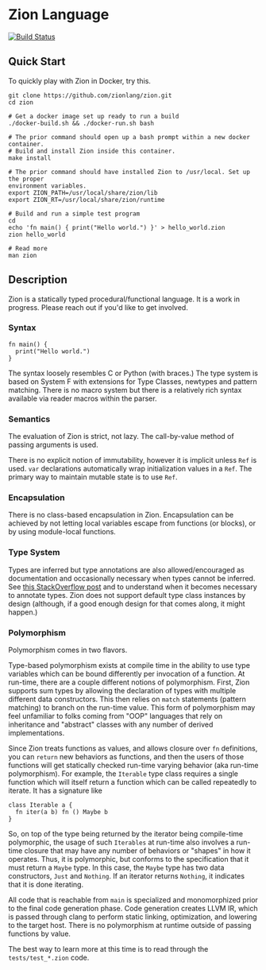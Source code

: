 # Zion Language

[![Build Status](https://travis-ci.org/zionlang/zion.svg?branch=master)](https://travis-ci.org/zionlang/zion)

## Quick Start

To quickly play with Zion in Docker, try this.

```
git clone https://github.com/zionlang/zion.git
cd zion

# Get a docker image set up ready to run a build
./docker-build.sh && ./docker-run.sh bash

# The prior command should open up a bash prompt within a new docker container.
# Build and install Zion inside this container.
make install

# The prior command should have installed Zion to /usr/local. Set up the proper
environment variables.
export ZION_PATH=/usr/local/share/zion/lib
export ZION_RT=/usr/local/share/zion/runtime

# Build and run a simple test program
cd
echo 'fn main() { print("Hello world.") }' > hello_world.zion
zion hello_world

# Read more
man zion
```

## Description

Zion is a statically typed procedural/functional language. It is a work in
progress. Please reach out if you'd like to get involved.

### Syntax

```
fn main() {
  print("Hello world.")
}
```

The syntax loosely resembles C or Python (with braces.) The type system is
based on System F with extensions for Type Classes, newtypes and pattern
matching. There is no macro system but there is a relatively rich syntax
available via reader macros within the parser.

### Semantics

The evaluation of Zion is strict, not lazy. The call-by-value method of passing
arguments is used.

There is no explicit notion of immutability, however it is implicit
unless `Ref` is used. `var` declarations automatically wrap initialization
values in a `Ref`. The primary way to maintain mutable state is to use `Ref`. 

### Encapsulation

There is no class-based encapsulation in Zion. Encapsulation can be achieved by
not letting local variables escape from functions (or blocks), or by using module-local
functions.

### Type System

Types are inferred but type annotations are also allowed/encouraged as documentation and occasionally
necessary when types cannot be inferred. See [this StackOverflow post](https://stackoverflow.com/questions/54000708/how-does-the-haskell-compiler-emit-code-for-frominteger-0-frominteger-0) and to understand when it becomes necessary to annotate types. Zion does not support default type class instances by design (although, if a good enough design for that comes along, it might happen.)

### Polymorphism

Polymorphism comes in two flavors.

Type-based polymorphism exists at compile time in the ability to use type
variables which can be bound differently per invocation of a function. At
run-time, there are a couple different notions of polymorphism. First, Zion
supports sum types by allowing the declaration of types with multiple different
data constructors. This then relies on `match` statements (pattern matching) to
branch on the run-time value. This form of polymorphism may feel unfamiliar to
folks coming from "OOP" languages that rely on inheritance and "abstract"
classes with any number of derived implementations.

Since Zion treats functions as values, and allows closure over `fn`
definitions, you can `return` new behaviors as functions, and then the users of
those functions will get statically checked run-time varying behavior (aka run-time polymorphism). For example, the `Iterable` type class requires a
single function which will itself return a function which can be called
repeatedly to iterate. It has a signature like

```
class Iterable a {
  fn iter(a b) fn () Maybe b
}
```

So, on top of the type being returned by the iterator being compile-time
polymorphic, the usage of such `Iterables` at run-time also involves a run-time
closure that may have any number of behaviors or "shapes" in how it operates.
Thus, it is polymorphic, but conforms to the specification that it must return
a `Maybe` type. In this case, the `Maybe` type has two data constructors,
`Just` and `Nothing`. If an iterator returns `Nothing`, it indicates that it is
done iterating.

All code that is reachable from `main` is specialized and monomorphized prior
to the final code generation phase. Code generation creates LLVM IR, which is
passed through clang to perform static linking, optimization, and lowering to
the target host. There is no polymorphism at runtime outside of passing
functions by value.

The best way to learn more at this time is to read through the
`tests/test_*.zion` code.
